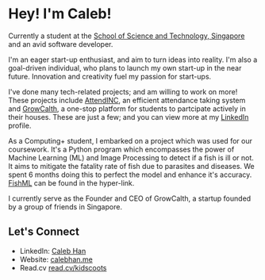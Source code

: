 # Hey! I'm Caleb!

Currently a student at the [School of Science and Technology, Singapore](https://sst.edu.sg/) and an avid software developer.

I'm an eager start-up enthusiast, and aim to turn ideas into reality. I'm also a goal-driven individual, who plans to launch my own start-up in the near future. Innovation and creativity fuel my passion for start-ups.

I've done many tech-related projects; and am willing to work on more! These projects include [AttendINC](https://attend-inc-sandy.vercel.app/), an efficient attendance taking system and [GrowCalth](https://apps.apple.com/sg/app/growcalth/id6456388202), a one-stop platform for students to partcipate actively in their houses. These are just a few; and you can view more at my [LinkedIn](https://www.linkedin.com/in/caleb-han-792349235/) profile.

As a Computing+ student, I embarked on a project which was used for our coursework. It's a Python program which encompasses the power of Machine Learning (ML) and Image Processing to detect if a fish is ill or not. It aims to mitigate the fatality rate of fish due to parasites and diseases. We spent 6 months doing this to perfect the model and enhance it's accuracy. [FishML](https://github.com/kidscoots101/FishML) can be found in the hyper-link.

I currently serve as the Founder and CEO of GrowCalth, a startup founded by a group of friends in Singapore.

## Let's Connect

- LinkedIn: [Caleb Han](https://www.linkedin.com/in/caleb-han-792349235/)
- Website: [calebhan.me](https://calebhan.me)
- Read.cv [read.cv/kidscoots](https://read.cv/kidscoots)

<!---
kidscoots101/kidscoots10
1 is a ✨ special ✨ repository because its `README.md` (this file) appears on your GitHub profile.
You can click the Preview link to take a look at your changes.
--->
